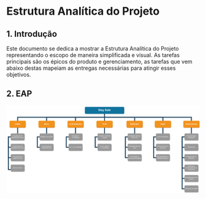 # Estrutura Analítica do Projeto

## 1. Introdução
Este documento se dedica a mostrar a Estrutura Analítica do Projeto representando o escopo de maneira simplificada e visual. As tarefas principais são os épicos do produto e gerenciamento, as tarefas que vem abaixo destas mapeiam as entregas necessárias para atingir esses objetivos.

## 2. EAP
![EAP](../images/eap/EAP.png "EAP")